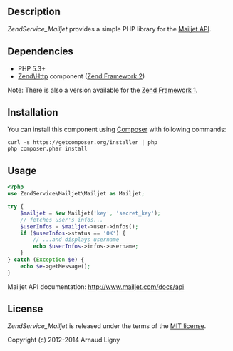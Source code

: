 Description
-----------

*ZendService_Mailjet* provides a simple PHP library for the [Mailjet API](http://www.mailjet.com/docs/api).


Dependencies
------------

* PHP 5.3+
* [Zend\Http](https://github.com/zendframework/Component_ZendHttp) component ([Zend Framework 2](https://github.com/zendframework/zf2))

Note: There is also a version available for the [Zend Framework 1](https://github.com/Narno/ZendService_Mailjet/tree/zf1).


Installation
------------

You can install this component using [Composer](https://getcomposer.org/) with following commands:

    curl -s https://getcomposer.org/installer | php
    php composer.phar install


Usage
-----

```php
<?php
use ZendService\Mailjet\Mailjet as Mailjet;

try {
    $mailjet = New Mailjet('key', 'secret_key');
    // fetches user's infos...
    $userInfos = $mailjet->user->infos();
    if ($userInfos->status == 'OK') {
        // ...and displays username
        echo $userInfos->infos->username;
    }
} catch (Exception $e) {
    echo $e->getMessage();
}
```

Mailjet API documentation: http://www.mailjet.com/docs/api


License
----------

*ZendService_Mailjet* is released under the terms of the [MIT license](http://opensource.org/licenses/MIT).

Copyright (c) 2012-2014 Arnaud Ligny
